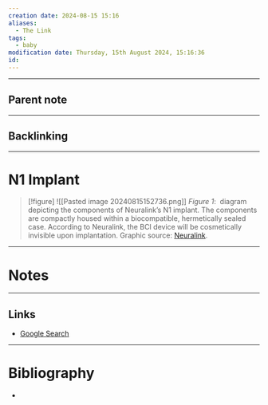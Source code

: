 ```yaml
---
creation date: 2024-08-15 15:16
aliases:
  - The Link
tags:
  - baby
modification date: Thursday, 15th August 2024, 15:16:36
id:
---
```

---

## Parent note
---
## Backlinking


---
# N1 Implant
>[!figure] ![[Pasted image 20240815152736.png]]
>*Figure 1*:  diagram depicting the components of Neuralink’s N1 implant. The components are compactly housed within a biocompatible, hermetically sealed case. According to Neuralink, the BCI device will be cosmetically invisible upon implantation. Graphic source: [Neuralink](https://neuralink.com/).

---
# Notes


---
## Links
- [Google Search](https://www.google.com/search?q=N1+Implant)

---
# Bibliography
+ 